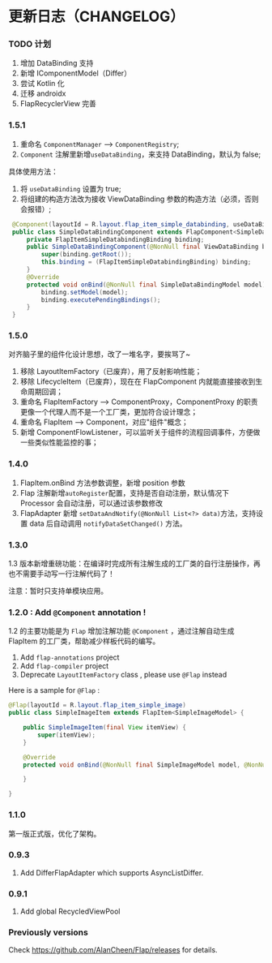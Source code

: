 # 更新日志（CHANGELOG）

### TODO 计划

1. 增加 DataBinding 支持
2. 新增 IComponentModel（Differ）
1. 尝试 Kotlin 化
2. 迁移 androidx 
3. FlapRecyclerView 完善

### 1.5.1

1. 重命名 `ComponentManager` --> `ComponentRegistry`;
2. `Component` 注解里新增`useDataBinding`，来支持 DataBinding，默认为 false; 

具体使用方法：

1. 将 `useDataBinding` 设置为 true;
2. 将组建的构造方法改为接收 ViewDataBinding 参数的构造方法（必须，否则会报错）;

```java
 @Component(layoutId = R.layout.flap_item_simple_databinding, useDataBinding = true)
 public class SimpleDataBindingComponent extends FlapComponent<SimpleDataBindingModel> {
     private FlapItemSimpleDatabindingBinding binding;
     public SimpleDataBindingComponent(@NonNull final ViewDataBinding binding) {
         super(binding.getRoot());
         this.binding = (FlapItemSimpleDatabindingBinding) binding;
     }
     @Override
     protected void onBind(@NonNull final SimpleDataBindingModel model) {
         binding.setModel(model);
         binding.executePendingBindings();
     }
 }
```

### 1.5.0
对齐脑子里的组件化设计思想，改了一堆名字，要挨骂了~

1. 移除 LayoutItemFactory（已废弃），用了反射影响性能；
2. 移除 LifecycleItem（已废弃），现在在 FlapComponent 内就能直接接收到生命周期回调；
3. 重命名 FlapItemFactory --> ComponentProxy，ComponentProxy 的职责更像一个代理人而不是一个工厂类，更加符合设计理念；
4. 重命名 FlapItem --> Component，对应"组件"概念；
5. 新增 ComponentFlowListener，可以监听关于组件的流程回调事件，方便做一些类似性能监控的事；

### 1.4.0

1. FlapItem.onBind 方法参数调整，新增 position 参数
2. Flap 注解新增`autoRegister`配置，支持是否自动注册，默认情况下 Processor 会自动注册，可以通过该参数修改
3. FlapAdapter 新增 `setDataAndNotify(@NonNull List<?> data)`方法，支持设置 data 后自动调用 `notifyDataSetChanged()` 方法。

### 1.3.0

1.3 版本新增重磅功能：在编译时完成所有注解生成的工厂类的自行注册操作，再也不需要手动写一行注解代码了！

注意：暂时只支持单模块应用。

### 1.2.0 : Add `@Component` annotation !

1.2 的主要功能是为 `Flap` 增加注解功能 `@Component` ，通过注解自动生成 FlapItem 的工厂类，帮助减少样板代码的编写。

1. Add `flap-annotations` project
2. Add `flap-compiler` project
3. Deprecate `LayoutItemFactory` class , please use `@Flap` instead

Here is a sample for `@Flap` :

```java
@Flap(layoutId = R.layout.flap_item_simple_image)
public class SimpleImageItem extends FlapItem<SimpleImageModel> {

    public SimpleImageItem(final View itemView) {
        super(itemView);
    }

    @Override
    protected void onBind(@NonNull final SimpleImageModel model, @NonNull final FlapAdapter adapter, @NonNull final List<Object> payloads) {

    }

}
```

### 1.1.0

第一版正式版，优化了架构。

### 0.9.3

1. Add DifferFlapAdapter which supports AsyncListDiffer.


### 0.9.1

1. Add global RecycledViewPool


### Previously versions

Check https://github.com/AlanCheen/Flap/releases for details.
